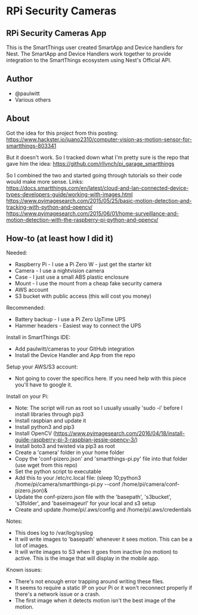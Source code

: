 # RPi Security Cameras

## RPi Security Cameras App
This is the SmartThings user created SmartApp and Device handlers for Nest.
The SmartApp and Device Handlers work together to provide integration to the SmartThings ecosystem using Nest's Official API.

## Author
* @paulwitt
* Various others

## About
Got the idea for this project from this posting:
https://www.hackster.io/juano2310/computer-vision-as-motion-sensor-for-smartthings-803341

But it doesn't work.  So I tracked down what I'm pretty sure is the repo that gave him the idea:
https://github.com/rllynch/pi_garage_smartthings

So I combined the two and started going through tutorials so their code would make more sense.  Links:
https://docs.smartthings.com/en/latest/cloud-and-lan-connected-device-types-developers-guide/working-with-images.html
https://www.pyimagesearch.com/2015/05/25/basic-motion-detection-and-tracking-with-python-and-opencv/
https://www.pyimagesearch.com/2015/06/01/home-surveillance-and-motion-detection-with-the-raspberry-pi-python-and-opencv/

## How-to (at least how I did it)
Needed:
* Raspberry Pi - I use a Pi Zero W - just get the starter kit
* Camera - I use a nightvision camera
* Case - I just use a small ABS plastic enclosure
* Mount - I use the mount from a cheap fake security camera
* AWS account
* S3 bucket with public access (this will cost you money)

Recommended:
* Battery backup - I use a Pi Zero UpTime UPS
* Hammer headers - Easiest way to connect the UPS

Install in SmartThings IDE:
* Add paulwitt/cameras to your GitHub integration
* Install the Device Handler and App from the repo

Setup your AWS/S3 account:
* Not going to cover the specifics here.  If you need help with this piece you'll have to google it.

Install on your Pi:
* Note: The script will run as root so I usually usually 'sudo -i' before I install libraries through pip3
* Install raspbian and update it
* Install python3 and pip3
* Install OpenCV (https://www.pyimagesearch.com/2016/04/18/install-guide-raspberry-pi-3-raspbian-jessie-opencv-3/)
* Install boto3 and twisted via pip3 as root
* Create a 'camera' folder in your home folder
* Copy the 'conf-pizero.json' and 'smartthings-pi.py' file into that folder (use wget from this repo)
* Set the python script to executable
* Add this to your /etc/rc.local file: (sleep 10;python3 /home/pi/camera/smartthings-pi.py --conf /home/pi/camera/conf-pizero.json)&
* Update the conf-pizero.json file with the 'basepath', 's3bucket', 's3folder', and 'baseimageurl' for your local and s3 setup
* Create and update /home/pi/.aws/config and /home/pi/.aws/credentials

Notes:
* This does log to /var/log/syslog
* It will write images to 'basepath' whenever it sees motion.  This can be a lot of images.
* It will write images to S3 when it goes from inactive (no motion) to active.  This is the image that will display in the mobile app.

Known issues:
* There's not enough error trapping around writing these files.
* It seems to require a static IP on your Pi or it won't reconnect properly if there's a network issue or a crash.
* The first image when it detects motion isn't the best image of the motion.
